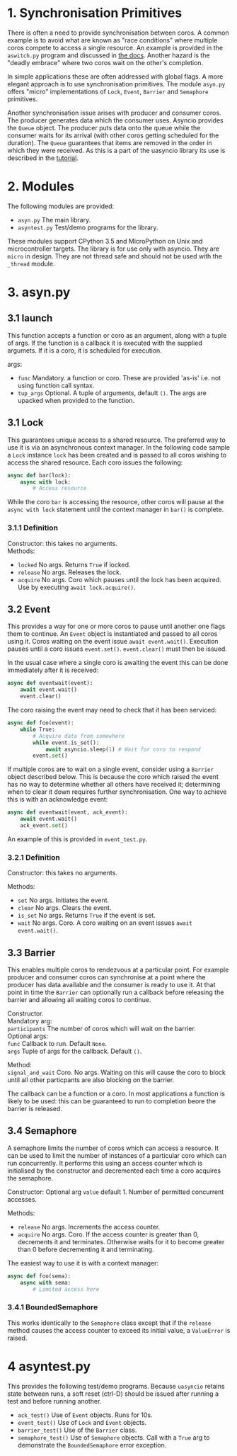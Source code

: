 # 1. Synchronisation Primitives

There is often a need to provide synchronisation between coros. A common
example is to avoid what are known as "race conditions" where multiple coros
compete to access a single resource. An example is provided in the ``aswitch.py``
program and discussed in [the docs](./DRIVERS.md). Another hazard is the "deadly
embrace" where two coros wait on the other's completion.

In simple applications these are often addressed with global flags. A more
elegant approach is to use synchronisation primitives. The module ``asyn.py``
offers "micro" implementations of ``Lock``, ``Event``, ``Barrier`` and ``Semaphore``
primitives.

Another synchronisation issue arises with producer and consumer coros. The
producer generates data which the consumer uses. Asyncio provides the ``Queue``
object. The producer puts data onto the queue while the consumer waits for its
arrival (with other coros getting scheduled for the duration). The ``Queue``
guarantees that items are removed in the order in which they were received. As
this is a part of the uasyncio library its use is described in the [tutorial](./TUTORIAL.md).

# 2. Modules

The following modules are provided:
 * ``asyn.py`` The main library.
 * ``asyntest.py`` Test/demo programs for the library.

These modules support CPython 3.5 and MicroPython on Unix and microcontroller
targets. The library is for use only with asyncio. They are ``micro`` in design.
They are not thread safe and should not be used with the ``_thread`` module.

# 3. asyn.py

## 3.1 launch

This function accepts a function or coro as an argument, along with a tuple of
args. If the function is a callback it is executed with the supplied argumets.
If it is a coro, it is scheduled for execution.

args:
 * ``func`` Mandatory. a function or coro. These are provided 'as-is' i.e. not
 using function call syntax.
 * ``tup_args`` Optional. A tuple of arguments, default ``()``. The args are
 upacked when provided to the function.

## 3.1 Lock

This guarantees unique access to a shared resource. The preferred way to use it
is via an asynchronous context manager. In the following code sample a ``Lock``
instance ``lock`` has been created and is passed to all coros wishing to access
the shared resource. Each coro issues the following:

```python
async def bar(lock):
    async with lock:
        # Access resource
```

While the coro ``bar`` is accessing the resource, other coros will pause at the
``async with lock`` statement until the context manager in ``bar()`` is
complete.

### 3.1.1 Definition

Constructor: this takes no arguments.  
Methods:

 * ``locked`` No args. Returns ``True`` if locked.
 * ``release`` No args. Releases the lock.
 * ``acquire`` No args. Coro which pauses until the lock has been acquired. Use
 by executing ``await lock.acquire()``.

## 3.2 Event

This provides a way for one or more coros to pause until another one flags them
to continue. An ``Event`` object is instantiated and passed to all coros using
it. Coros waiting on the event issue ``await event.wait()``. Execution pauses
until a coro issues ``event.set()``. ``event.clear()`` must then be issued.

In the usual case where a single coro is awaiting the event this can be done
immediately after it is received:

```python
async def eventwait(event):
    await event.wait()
    event.clear()
```

The coro raising the event may need to check that it has been serviced:

```python
async def foo(event):
    while True:
        # Acquire data from somewhere
        while event.is_set():
            await asyncio.sleep(1) # Wait for coro to respond
        event.set()
```

If multiple coros are to wait on a single event, consider using a ``Barrier``
object described below. This is because the coro which raised the event has no
way to determine whether all others have received it; determining when to clear
it down requires further synchronisation. One way to achieve this is with an
acknowledge event:

```python
async def eventwait(event, ack_event):
    await event.wait()
    ack_event.set()
```

An example of this is provided in ``event_test.py``.

### 3.2.1 Definition

Constructor: this takes no arguments.

Methods:
 * ``set`` No args. Initiates the event.
 * ``clear`` No args. Clears the event.
 * ``is_set`` No args. Returns ``True`` if the event is set.
 * ``wait`` No args. Coro. A coro waiting on an event issues ``await event.wait()``.

## 3.3 Barrier

This enables multiple coros to rendezvous at a particular point. For example
producer and consumer coros can synchronise at a point where the producer has
data available and the consumer is ready to use it. At that point in time the
``Barrier`` can optionally run a callback before releasing the barrier and
allowing all waiting coros to continue.

Constructor.  
Mandatory arg:  
``participants`` The number of coros which will wait on the barrier.  
Optional args:  
``func`` Callback to run. Default ``None``.  
``args`` Tuple of args for the callback. Default ``()``.

Method:  
``signal_and_wait`` Coro. No args. Waiting on this will cause the coro to block
until all other particpants are also blocking on the barrier.

The callback can be a function or a coro. In most applications a function is
likely to be used: this can be guaranteed to run to completion beore the
barrier is released.

## 3.4 Semaphore

A semaphore limits the number of coros which can access a resource. It can be
used to limit the number of instances of a particular coro which can run
concurrently. It performs this using an access counter which is initialised by
the constructor and decremented each time a coro acquires the semaphore.

Constructor: Optional arg ``value`` default 1. Number of permitted concurrent
accesses.

Methods:
 * ``release`` No args. Increments the access counter.
 * ``acquire`` No args. Coro. If the access counter is greater than 0,
 decrements it and terminates. Otherwise waits for it to become greater than 0
 before decrementing it and terminating.

The easiest way to use it is with a context manager:

```python
async def foo(sema):
    async with sema:
        # Limited access here
```

### 3.4.1 BoundedSemaphore

This works identically to the ``Semaphore`` class except that if the ``release``
method causes the access counter to exceed its initial value, a ``ValueError``
is raised.

# 4 asyntest.py

This provides the following test/demo programs. Because ``uasyncio`` retains
state between runs, a soft reset (ctrl-D) should be issued after running a test
and before running another.

 * ``ack_test()`` Use of ``Event`` objects. Runs for 10s.
 * ``event_test()`` Use of ``Lock`` and ``Event`` objects.
 * ``barrier_test()`` Use of the ``Barrier`` class.
 * ``semaphore_test()`` Use of ``Semaphore`` objects. Call with a ``True`` arg
 to demonstrate the ``BoundedSemaphore`` error exception.
